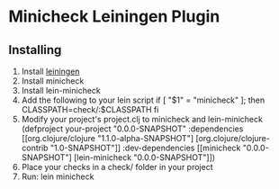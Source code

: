 Minicheck Leiningen Plugin
====

Installing
----------
1. Install [leiningen](http://github.com/technomancy/leiningen)
1. Install minicheck
1. Install lein-minicheck
1. Add the following to your lein script
    if [ "$1" = "minicheck" ]; then
        CLASSPATH=check/:$CLASSPATH
    fi
1. Modify your project's project.clj to minicheck and lein-minicheck
    (defproject your-project "0.0.0-SNAPSHOT"
      :dependencies [[org.clojure/clojure "1.1.0-alpha-SNAPSHOT"]
                     [org.clojure/clojure-contrib "1.0-SNAPSHOT"]]
      :dev-dependencies [[minicheck "0.0.0-SNAPSHOT"]
                         [lein-minicheck "0.0.0-SNAPSHOT"]])
1. Place your checks in a check/ folder in your project
1. Run: lein minicheck